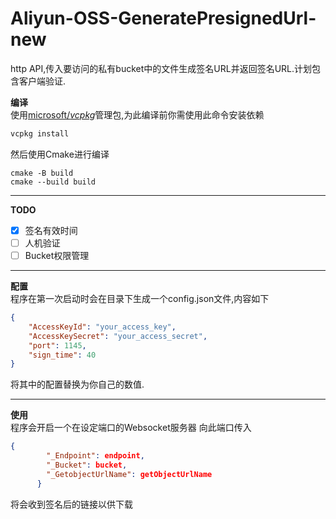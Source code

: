 # Aliyun-OSS-GeneratePresignedUrl-new
http API,传入要访问的私有bucket中的文件生成签名URL并返回签名URL.计划包含客户端验证.

**编译**  
使用[microsoft/_vcpkg_](https://github.com/microsoft/vcpkg)管理包,为此编译前你需使用此命令安装依赖
```BASH
vcpkg install
```
然后使用Cmake进行编译
```SHELL
cmake -B build
cmake --build build
```
***
**TODO**  
- [x] 签名有效时间  
- [ ] 人机验证  
- [ ] Bucket权限管理  
***
**配置**  
程序在第一次启动时会在目录下生成一个config.json文件,内容如下
```json
{
    "AccessKeyId": "your_access_key",
    "AccessKeySecret": "your_access_secret",
    "port": 1145,
    "sign_time": 40
}
```
将其中的配置替换为你自己的数值.
***
**使用**  
程序会开启一个在设定端口的Websocket服务器
向此端口传入
```JSON
{
        "_Endpoint": endpoint,
        "_Bucket": bucket,
        "_GetobjectUrlName": getObjectUrlName
      }
```
将会收到签名后的链接以供下载
